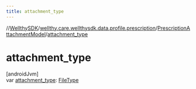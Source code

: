 ```yaml
---
title: attachment_type
---
```

//[WellthySDK](../../../index.html)/[wellthy.care.wellthysdk.data.profile.prescription](../index.html)/[PrescriptionAttachmentModel](index.html)/[attachment_type](attachment_type.html)



# attachment_type



[androidJvm]\
var [attachment_type](attachment_type.html): [FileType](../../wellthy.care.wellthysdk.data.chat/-file-type/index.html)




